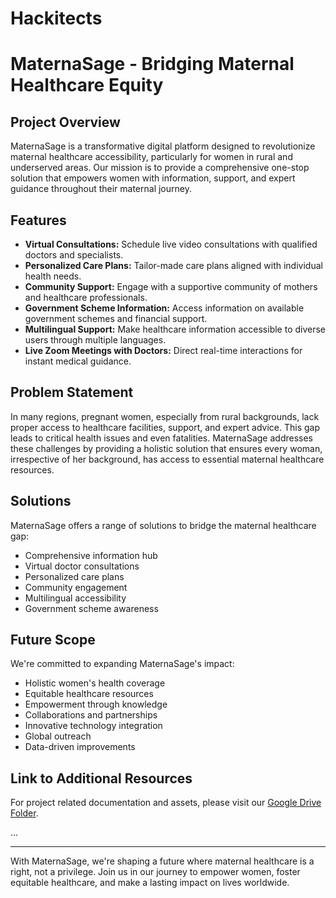 # Hackitects
# MaternaSage - Bridging Maternal Healthcare Equity

## Project Overview

MaternaSage is a transformative digital platform designed to revolutionize maternal healthcare accessibility, particularly for women in rural and underserved areas. Our mission is to provide a comprehensive one-stop solution that empowers women with information, support, and expert guidance throughout their maternal journey.


## Features

- **Virtual Consultations:** Schedule live video consultations with qualified doctors and specialists.
- **Personalized Care Plans:** Tailor-made care plans aligned with individual health needs.
- **Community Support:** Engage with a supportive community of mothers and healthcare professionals.
- **Government Scheme Information:** Access information on available government schemes and financial support.
- **Multilingual Support:** Make healthcare information accessible to diverse users through multiple languages.
- **Live Zoom Meetings with Doctors:** Direct real-time interactions for instant medical guidance.

## Problem Statement

In many regions, pregnant women, especially from rural backgrounds, lack proper access to healthcare facilities, support, and expert advice. This gap leads to critical health issues and even fatalities. MaternaSage addresses these challenges by providing a holistic solution that ensures every woman, irrespective of her background, has access to essential maternal healthcare resources.

## Solutions

MaternaSage offers a range of solutions to bridge the maternal healthcare gap:

- Comprehensive information hub
- Virtual doctor consultations
- Personalized care plans
- Community engagement
- Multilingual accessibility
- Government scheme awareness

## Future Scope

We're committed to expanding MaternaSage's impact:

- Holistic women's health coverage
- Equitable healthcare resources
- Empowerment through knowledge
- Collaborations and partnerships
- Innovative technology integration
- Global outreach
- Data-driven improvements
  
## Link to Additional Resources

For project related documentation and assets, please visit our [Google Drive Folder](https://drive.google.com/drive/folders/1-O9e7AqqeFQNGPTIMk1n12AsT4jQBgVn?usp=drive_link).

...





---

With MaternaSage, we're shaping a future where maternal healthcare is a right, not a privilege. Join us in our journey to empower women, foster equitable healthcare, and make a lasting impact on lives worldwide.
